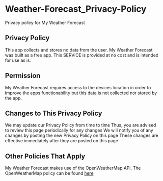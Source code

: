 # Weather-Forecast_Privacy-Policy
Privacy policy for My Weather Forecast

## Privacy Policy

This app collects and stores no data from the user.
My Weather Forecast was built as a free app. This SERVICE is provided at no cost and is intended for use as is.

## Permission
 My Weather Forecast requires access to the devices location in order to improve the apps functionability but this data is not collected nor stored by the app.

 ## Changes to This Privacy Policy
We may update our Privacy Policy from time to time
Thus, you are advised to review this page periodically for any changes
We will notify you of any changes by posting the new Privacy Policy on this page
These changes are effective immediately after they are posted on this page

## Other Policies That Apply
My Weather Forecast makes use of the OpenWeatherMap API.
The OpenWeatherMap policy can be found <a href="https://openweathermap.org/privacy-policy">here</a>
